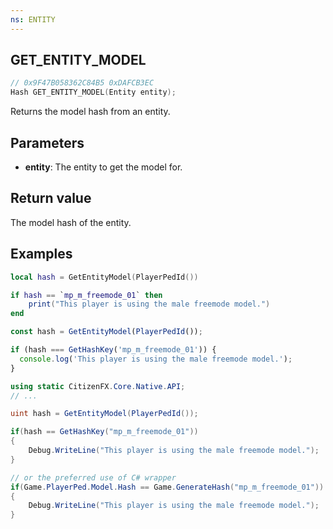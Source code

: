 ```yaml
---
ns: ENTITY
---
```

## GET_ENTITY_MODEL

```c
// 0x9F47B058362C84B5 0xDAFCB3EC
Hash GET_ENTITY_MODEL(Entity entity);
```

Returns the model hash from an entity.


## Parameters
* **entity**: The entity to get the model for.

## Return value
The model hash of the entity.

## Examples

```lua
local hash = GetEntityModel(PlayerPedId())

if hash == `mp_m_freemode_01` then
    print("This player is using the male freemode model.")
end
```

```js
const hash = GetEntityModel(PlayerPedId());

if (hash === GetHashKey('mp_m_freemode_01')) {
  console.log('This player is using the male freemode model.');
}
```

```cs
using static CitizenFX.Core.Native.API;
// ...

uint hash = GetEntityModel(PlayerPedId());

if(hash == GetHashKey("mp_m_freemode_01"))
{
    Debug.WriteLine("This player is using the male freemode model.");
}

// or the preferred use of C# wrapper
if(Game.PlayerPed.Model.Hash == Game.GenerateHash("mp_m_freemode_01"))
{
    Debug.WriteLine("This player is using the male freemode model.");
}
```
